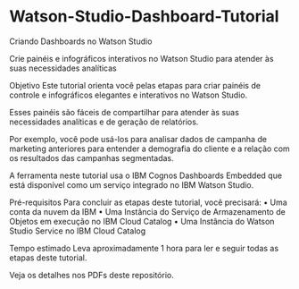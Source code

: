 # Watson-Studio-Dashboard-Tutorial
Criando Dashboards no Watson Studio

Crie painéis e infográficos interativos no Watson Studio para atender às suas necessidades analíticas
 
Objetivo
Este tutorial orienta você pelas etapas para criar painéis de controle e infográficos elegantes e interativos no Watson Studio. 

Esses painéis são fáceis de compartilhar para atender às suas necessidades analíticas e de geração de relatórios.

Por exemplo, você pode usá-los para analisar dados de campanha de marketing anteriores para entender a demografia do cliente e a relação com os resultados das campanhas segmentadas.

A ferramenta neste tutorial usa o IBM Cognos Dashboards Embedded que está disponível como um serviço integrado no IBM Watson Studio. 

Pré-requisitos
Para concluir as etapas deste tutorial, você precisará:
•	Uma conta da nuvem da IBM
•	Uma Instância do Serviço de Armazenamento de Objetos em execução no IBM Cloud Catalog
•	Uma Instância do Watson Studio Service no IBM Cloud Catalog

Tempo estimado
Leva aproximadamente 1 hora para ler e seguir todas as etapas deste tutorial.

Veja os detalhes nos PDFs deste repositório. 
